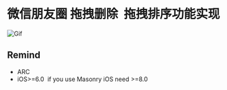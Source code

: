 # 微信朋友圈 拖拽删除  拖拽排序功能实现
![Gif](https://github.com/Hank-qin/WeChatDemo/blob/master/PreviewImages/%E9%A2%84%E8%A7%88%E5%9B%BE.gif)
## Remind
* ARC
* iOS>=6.0  if you use Masonry iOS need >=8.0
